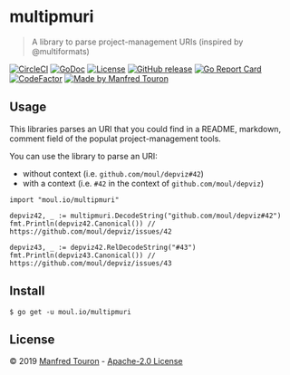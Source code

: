 # multipmuri

> A library to parse project-management URIs (inspired by @multiformats)

[![CircleCI](https://circleci.com/gh/moul/multipmuri.svg?style=shield)](https://circleci.com/gh/moul/multipmuri)
[![GoDoc](https://godoc.org/moul.io/multipmuri?status.svg)](https://godoc.org/moul.io/multipmuri)
[![License](https://img.shields.io/github/license/moul/multipmuri.svg)](https://github.com/moul/multipmuri/blob/master/LICENSE)
[![GitHub release](https://img.shields.io/github/release/moul/multipmuri.svg)](https://github.com/moul/multipmuri/releases)
[![Go Report Card](https://goreportcard.com/badge/moul.io/multipmuri)](https://goreportcard.com/report/moul.io/multipmuri)
[![CodeFactor](https://www.codefactor.io/repository/github/moul/multipmuri/badge)](https://www.codefactor.io/repository/github/moul/multipmuri)
[![Made by Manfred Touron](https://img.shields.io/badge/made%20by-Manfred%20Touron-blue.svg?style=flat)](https://manfred.life/)
<!--[![Docker Metrics](https://images.microbadger.com/badges/image/moul/multipmuri.svg)](https://microbadger.com/images/moul/multipmuri)-->


## Usage

This libraries parses an URI that you could find in a README, markdown, comment field of the populat project-management tools.

You can use the library to parse an URI:
* without context (i.e. `github.com/moul/depviz#42`)
* with a context (i.e. `#42` in the context of `github.com/moul/depviz`)

```golang
import "moul.io/multipmuri"

depviz42, _ := multipmuri.DecodeString("github.com/moul/depviz#42")
fmt.Println(depviz42.Canonical()) // https://github.com/moul/depviz/issues/42

depviz43, _ := depviz42.RelDecodeString("#43")
fmt.Println(depviz43.Canonical()) // https://github.com/moul/depviz/issues/43
```

## Install

```console
$ go get -u moul.io/multipmuri
```

## License

© 2019 [Manfred Touron](https://manfred.life) -
[Apache-2.0 License](https://github.com/moul/multipmuri/blob/master/LICENSE)
